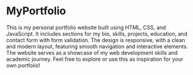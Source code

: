 # MyPortfolio
This is my personal portfolio website built using HTML, CSS, and JavaScript. It includes sections for my bio, skills, projects, education, and contact form with form validation. The design is responsive, with a clean and modern layout, featuring smooth navigation and interactive elements. The website serves as a showcase of my web development skills and academic journey. Feel free to explore or use this as inspiration for your own portfolio!
